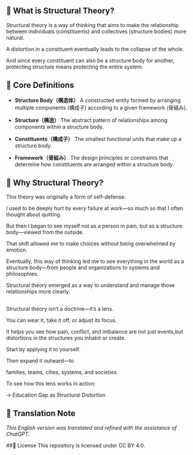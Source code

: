 ## 🧠 What is Structural Theory?

Structural theory is a way of thinking that aims to make the relationship between individuals (constituents) and collectives (structure bodies) more natural.

A distortion in a constituent eventually leads to the collapse of the whole.

And since every constituent can also be a structure body for another, protecting structure means protecting the entire system.

## 📘 Core Definitions

- **Structure Body（構造体）**
  A constructed entity formed by arranging multiple components (構成子) according to a given framework (骨組み).

- **Structure（構造）**
  The abstract pattern of relationships among components within a structure body.

- **Constituents（構成子）**
  The smallest functional units that make up a structure body.

- **Framework（骨組み）**
  The design principles or constraints that determine how constituents are arranged within a structure body.

## 🧭 Why Structural Theory?

This theory was originally a form of self-defense.

I used to be deeply hurt by every failure at work—so much so that I often thought about quitting.

But then I began to see myself not as a person in pain, but as a structure body—viewed from the outside.

That shift allowed me to make choices without being overwhelmed by emotion.

Eventually, this way of thinking led me to see everything in the world as a structure body—from people and organizations to systems and philosophies.

Structural theory emerged as a way to understand and manage those relationships more clearly.

## 

Structural theory isn’t a doctrine—it’s a lens.

You can wear it, take it off, or adjust its focus.

It helps you see how pain, conflict, and imbalance are not just events,but distortions in the structures you inhabit or create.

Start by applying it to yourself.

Then expand it outward—to

families, teams, cities, systems, and societies.

To see how this lens works in action:

→ Education Gap as Structural Distortion


## 🔧 Translation Note

*This English version was translated and refined with the assistance of ChatGPT.*

##📝 License
This repository is licensed under CC BY 4.0.
